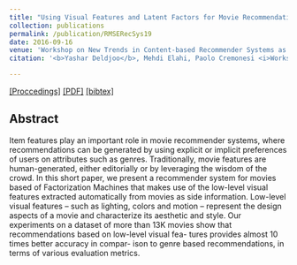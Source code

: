 ```yaml
---
title: "Using Visual Features and Latent Factors for Movie Recommendation"
collection: publications
permalink: /publication/RMSERecSys19
date: 2016-09-16
venue: 'Workshop on New Trends in Content-based Recommender Systems as part of the 10th ACM Conference of Recommender Systems'
citation: '<b>Yashar Deldjoo</b>, Mehdi Elahi, Paolo Cremonesi <i>Workshop on New Trends in Content-based Recommender Systems, 2016 </i><b>(CBRecSys@RecSys 2016)</b>.'

---
```


[[Proccedings]](http://ceur-ws.org/Vol-1673/) [[PDF]](http://ceur-ws.org/Vol-1673/paper3.pdf)  [[bibtex]](https://github.com/yasdel/yasdel.github.io/tree/master/_publications/RecSys16_WS1.bib)


## Abstract

Item features play an important role in movie recommender systems, where recommendations can be generated by using explicit or implicit preferences of users on attributes such as genres. Traditionally, movie features are human-generated, either editorially or by leveraging the wisdom of the crowd.
In this short paper, we present a recommender system for movies based of Factorization Machines that makes use of the low-level visual features extracted automatically from movies as side information. Low-level visual features – such as lighting, colors and motion – represent the design aspects of a movie and characterize its aesthetic and style.
Our experiments on a dataset of more than 13K movies show that recommendations based on low-level visual fea- tures provides almost 10 times better accuracy in compar- ison to genre based recommendations, in terms of various evaluation metrics.
